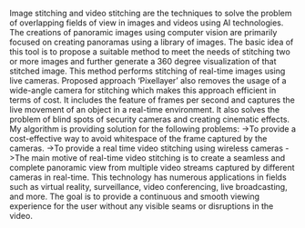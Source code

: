 Image stitching and video stitching are the techniques to solve the problem of overlapping fields of view in images and videos using AI technologies. The creations of panoramic images using computer vision are primarily focused on creating panoramas using a library of images. The basic idea of this tool is to propose a suitable method to meet the needs of stitching two or more images and further generate a 360 degree visualization of that stitched image. This method performs stitching of real-time images using live cameras. Proposed approach ‘Pixellayer’ also removes the usage of a wide-angle camera for stitching which makes this approach efficient in terms of cost. It includes the feature of frames per second and captures the live movement of an object in a real-time environment. It also solves the problem of blind spots of security cameras and creating cinematic effects.
My algorithm is providing solution for the following problems:
->To provide a cost-effective way to avoid whitespace of the frame captured by the cameras.
->To provide a real time video stitching using wireless cameras
->The main motive of real-time video stitching is to create a seamless and complete panoramic view from multiple video streams captured by different cameras in real-time. This technology has numerous applications in fields such as virtual reality, surveillance, video conferencing, live broadcasting, and more. The goal is to provide a continuous and smooth viewing experience for the user without any visible seams or disruptions in the video.
